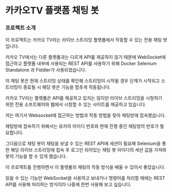 # 카카오TV 플랫폼 채팅 봇

### 프로젝트 소개

이 프로젝트는 카카오 TV라는 라이브 스트리밍 플랫폼에서 작동할 수 있는 전용 채팅 벗입니다.

카카오 TV에서는 다른 플랫폼과는 다르게 API를 제공하지 않기 때문에 WebSocket에 접근하고 플랫폼 내부에 사용되는 REST API를 사용하기 위해 Docker Selenium Standalone 과 Fiddler가 사용되었습니다.

이 채팅 봇은 현재 스트리밍 상태를 확인해 스트리밍이 시작될 경우 단계가 시작되고 스트리밍이 종료될 시 해당 봇은 기능을 멈추게 작동됩니다.

카카오 TV라는 플랫폼은 API를 제공하고 있지는 않지만 라이브 스트리밍을 시청하기 위한 전용 소프트웨어와 웹에서 시청할 수 있는 사이트를 제공하고 있습니다.

저는 여기서 Websocket에 접근하는 방법과 작동 방법을 찾아 채팅방에 접속했습니다.

채팅방에 접속하기 위해서는 유저의 아이디 번호와 현재 진행 중인 채팅방의 번호가 필요합니다.

그다음으로 채팅 봇이 채팅을 보낼 수 있는 REST API에 세션이 필요해 Selenium을 통한 해당 라이브 스트리밍에 접속 후 로그인 되어있는 채팅 봇 아이디의 세션 값을 가져와 봇의 기능을 할 수 있게 했습니다.

이 프로젝트를 진행하면서 이 플랫폼의 채팅의 작동 방식을 배울 수 있어서 좋았습니다.

읽을 수 있는 기능만 WebSocket을 사용하고 보내거나 명령어를 처리할 때에는 REST API를 사용해 처리하는 방식이라 나중에 한번 사용해 보고 싶습니다.

